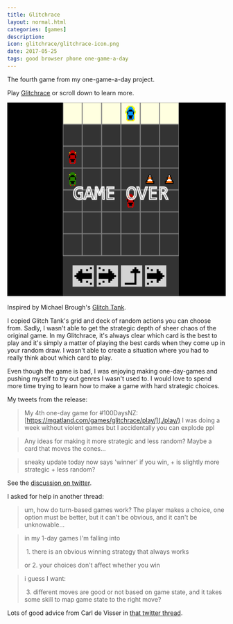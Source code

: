 ```yaml
---
title: Glitchrace
layout: normal.html
categories: [games]
description:
icon: glitchrace/glitchrace-icon.png
date: 2017-05-25
tags: good browser phone one-game-a-day
---
```


The fourth game from my one-game-a-day project.

Play [Glitchrace](./play/) or scroll down to learn more.

![Glitchrace screenshot](./glitchrace.png)

Inspired by Michael Brough's [Glitch Tank](http://www.smestorp.com/presskit/sheet.php?p=glitch_tank).

I copied Glitch Tank's grid and deck of random actions you can choose from. Sadly, I wasn't able to get the strategic depth of sheer chaos of the original game. In my Glitchrace, it's always clear which card is the best to play and it's simply a matter of playing the best cards when they come up in your random draw. I wasn't able to create a situation where you had to really think about which card to play.

Even though the game is bad, I was enjoying making one-day-games and pushing myself to try out genres I wasn't used to. I would love to spend more time trying to learn how to make a game with hard strategic choices.

My tweets from the release:

> My 4th one-day game for #100DaysNZ: [https://mgatland.com/games/glitchrace/play/](./play/)
> I was doing a week without violent games but I accidentally you can explode ppl

> Any ideas for making it more strategic and less random? Maybe a card that moves the cones...

> sneaky update today now says 'winner' if you win, + is slightly more strategic + less random?

See the [discussion on twitter](https://twitter.com/mgatland/status/867587575237689348).

I asked for help in another thread:
> um, how do turn-based games work? The player makes a choice, one option must be better, but it can't be obvious, and it can't be unknowable…

> in my 1-day games I'm falling into
>
> &nbsp;1. there is an obvious winning strategy that always works
>
> or 2. your choices don't affect whether you win

> i guess I want:
>
> &nbsp;3. different moves are good or not based on game state, and it takes some skill to map game state to the right move?

Lots of good advice from Carl de Visser in [that twitter thread](https://twitter.com/mgatland/status/868341160711921664).


